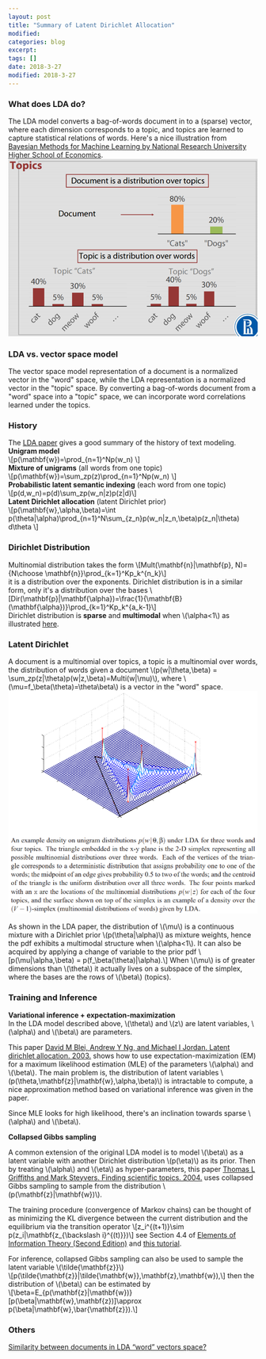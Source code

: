 ```yaml
---
layout: post
title: "Summary of Latent Dirichlet Allocation"
modified:
categories: blog
excerpt:
tags: []
date: 2018-3-27
modified: 2018-3-27
---
```


### What does LDA do?  
The LDA model converts a bag-of-words document in to a (sparse) vector, where each dimension corresponds to a topic, and topics are learned to capture statistical relations of words. Here's a nice illustration from [Bayesian Methods for Machine Learning
by National Research University Higher School of Economics](https://www.coursera.org/learn/bayesian-methods-in-machine-learning/home/welcome).
![lda](https://raw.githubusercontent.com/dontloo/dontloo.github.io/master/images/lda1.png)  

### LDA vs. vector space model  
The vector space model representation of a document is a normalized vector in the "word" space, 
while the LDA representation is a normalized vector in the "topic" space.
By converting a bag-of-words document from a "word" space into a "topic" space, we can incorporate word correlations learned under the topics.

### History
The [LDA paper](http://www.jmlr.org/papers/volume3/blei03a/blei03a.pdf) gives a good summary of the history of text modeling.  
**Unigram model**  
\\[p(\mathbf{w})=\prod_{n=1}^Np(w_n) \\]  
**Mixture of unigrams**  (all words from one topic)  
\\[p(\mathbf{w})=\sum_zp(z)\prod_{n=1}^Np(w_n) \\]  
**Probabilistic latent semantic indexing**  (each word from one topic)  
\\[p(d,w_n)=p(d)\sum_zp(w_n|z)p(z|d)\\]  
**Latent Dirichlet allocation**  (latent Dirichlet prior)  
\\[p(\mathbf{w},\alpha,\beta)=\int p(\theta|\alpha)\prod_{n=1}^N\sum_{z_n}p(w_n|z_n,\beta)p(z_n|\theta) d\theta \\]

### Dirichlet Distribution
Multinomial distribution takes the form
\\[Mult(\mathbf{n}|\mathbf{p}, N)={N\choose \mathbf{n}}\prod_{k=1}^Kp_k^{n_k}\\]  
it is a distribution over the exponents. Dirichlet distribution is in a similar form, only it's a distribution over the bases
\\[Dir(\mathbf{p}|\mathbf{\alpha})=\frac{1}{\mathbf{B}(\mathbf{\alpha})}\prod_{k=1}^Kp_k^{a_k-1}\\]  
Dirichlet distribution is **sparse** and **multimodal** when \\(\alpha<1\\) as illustrated [here](https://cs.stanford.edu/~ppasupat/a9online/1080.html).

### Latent Dirichlet
A document is a multinomial over topics, a topic is a multinomial over words, the distribution of words given a document \\(p(w|\theta,\beta) = \sum_zp(z|\theta)p(w|z,\beta)=Multi(w|\mu)\\), where \\(\mu=f_\beta(\theta)=\theta\beta\\) is a vector in the "word" space.  
![lda](https://raw.githubusercontent.com/dontloo/dontloo.github.io/master/images/lda2.png)

As shown in the LDA paper, the distribution of \\(\mu\\) is a continuous mixture with a Dirichlet prior \\(p(\theta|\alpha)\\) as mixture weights, hence the pdf exhibits a multimodal structure when \\(\alpha<1\\). It can also be acquired by applying a change of variable to the prior pdf 
\\[p(\mu|\alpha,\beta) = p(f_\beta(\theta)|\alpha).\\]
When \\(\mu\\) is of greater dimensions than \\(\theta\\) it actually lives on a subspace of the simplex, where the bases are the rows of \\(\beta\\) (topics).

### Training and Inference

**Variational inference + expectation-maximization**  
In the LDA model described above, \\(\theta\\) and \\(z\\) are latent variables, \\(\alpha\\) and \\(\beta\\) are parameters.  

This paper
[David M Blei, Andrew Y Ng, and Michael I Jordan. Latent dirichlet allocation. 2003.](http://www.jmlr.org/papers/volume3/blei03a/blei03a.pdf) shows how to use expectation-maximization (EM) for a maximum likelihood estimation (MLE) of the parameters \\(\alpha\\) and \\(\beta\\). The main problem is, the distribution of latent variables \\(p(\theta,\mathbf{z}|\mathbf{w},\alpha,\beta)\\) is intractable to compute, a nice approximation method based on variational inference was given in the paper.  

Since MLE looks for high likelihood, there's an inclination towards sparse \\(\alpha\\) and \\(\beta\\).

**Collapsed Gibbs sampling**  

A common extension of the original LDA model is to model \\(\beta\\) as a latent variable with another Dirichlet distribution \\(p(\eta)\\) as its prior. Then by treating \\(\alpha\\) and \\(\eta\\) as hyper-parameters, this paper [Thomas L Griffiths and Mark Steyvers. Finding scientific topics. 2004.](http://www.pnas.org/content/101/suppl_1/5228.short) uses collapsed Gibbs sampling to sample from the distribution \\(p(\mathbf{z}|\mathbf{w})\\).

The training procedure (convergence of Markov chains) can be thought of as minimizing the KL divergence between the current distribution and the equilibrium via the transition operator \\[z_i^{(t+1)}\sim p(z_i|\mathbf{z_{\backslash i}^{(t)}})\\] see Section 4.4 of [Elements of Information Theory (Second Edition)](http://coltech.vnu.edu.vn/~thainp/books/Wiley_-_2006_-_Elements_of_Information_Theory_2nd_Ed.pdf) and [this tutorial](https://www.cs.cmu.edu/~rsalakhu/papers/mckl.pdf).

For inference, collapsed Gibbs sampling can also be used to sample the latent variable \\(\tilde{\mathbf{z}}\\)  
\\[p(\tilde{\mathbf{z}}|\tilde{\mathbf{w}},\mathbf{z},\mathbf{w}),\\] then the distribution of \\(\beta\\) can be estimated by   
\\[\beta=E_{p(\mathbf{z}|\mathbf{w})}[p(\beta|\mathbf{w},\mathbf{z})]\approx p(\beta|\mathbf{w},\bar{\mathbf{z}}).\\]



### Others
[Similarity between documents in LDA “word” vectors space?](https://stats.stackexchange.com/questions/337193/similarity-between-documents-in-lda-word-vectors-space)



